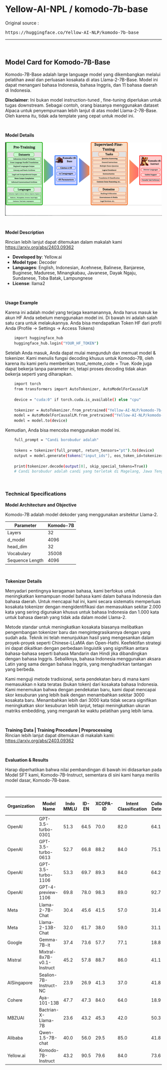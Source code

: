 # Yellow-AI-NPL / komodo-7b-base

Original source : 
<pre>https://huggingface.co/Yellow-AI-NLP/komodo-7b-base</pre>

---

&nbsp;

## Model Card for Komodo-7B-Base

Komodo-7B-Base adalah large language model yang dikembangkan melalui pelatihan awal dan perluasan kosakata di atas Llama-2-7B-Base. Model ini dapat menangani bahasa Indonesia, bahasa Inggris, dan 11 bahasa daerah di Indonesia.

**Disclaimer**: Ini bukan model instruction-tuned , fine-tuning diperlukan untuk tugas downstream. Sebagai contoh, orang biasanya menggunakan dataset Alpaca untuk penyempurnaan lebih lanjut di atas model Llama-2-7B-Base. Oleh karena itu, tidak ada template yang cepat untuk model ini.

&nbsp;

**Model Details**

<div align="center">
    <img src="./gambar-petunjuk/ss_komodo_7b_base_001.png" alt="ss_komodo_7b_base_001" style="display: block; margin: 0 auto;">
</div> 

&nbsp;

**Model Description**

Rincian lebih lanjut dapat ditemukan dalam makalah kami https://arxiv.org/abs/2403.09362
- **Developed by**: Yellow.ai
- **Model type**: Decoder
- **Languages**: English, Indonesian, Acehnese, Balinese, Banjarese, Buginese, Madurese, Minangkabau, Javanese, Dayak Ngaju, Sundanese, Toba Batak, Lampungnese
- **License**: llama2

&nbsp;

**Usage Example**

Karena ini adalah model yang terjaga keamanannya, Anda harus masuk ke akun HF Anda sebelum menggunakan model ini. Di bawah ini adalah salah satu cara untuk melakukannya. Anda bisa mendapatkan Token HF dari profil Anda (Profile -> Settings -> Access Tokens)

```bash
    import huggingface_hub
    huggingface_hub.login("YOUR_HF_TOKEN")
```

Setelah Anda masuk, Anda dapat mulai mengunduh dan memuat model & tokenizer. Kami menulis fungsi decoding khusus untuk Komodo-7B, oleh karena itu kami perlu memberikan trust_remote_code = True. Kode juga dapat bekerja tanpa parameter ini, tetapi proses decoding tidak akan bekerja seperti yang diharapkan.

```bash
    import torch
    from transformers import AutoTokenizer, AutoModelForCausalLM

    device = "cuda:0" if torch.cuda.is_available() else "cpu"

    tokenizer = AutoTokenizer.from_pretrained("Yellow-AI-NLP/komodo-7b-base",trust_remote_code=True)
    model = AutoModelForCausalLM.from_pretrained("Yellow-AI-NLP/komodo-7b-base",trust_remote_code=True)
    model = model.to(device)
```
Kemudian, Anda bisa mencoba menggunakan model ini.
```bash
    full_prompt = "Candi borobudur adalah"

    tokens = tokenizer(full_prompt, return_tensors="pt").to(device)
    output = model.generate(tokens["input_ids"], eos_token_id=tokenizer.eos_token_id)

    print(tokenizer.decode(output[0], skip_special_tokens=True))
    # Candi borobudur adalah candi yang terletak di Magelang, Jawa Tengah.
```

&nbsp;

### Technical Specifications
**Model Architecture and Objective**<br />

Komodo-7B adalah model dekoder yang menggunakan arsitektur Llama-2.

 **Parameter**   | **Komodo\-7B** 
-----------------|----------------
 Layers          | 32             
 d\_model        | 4096           
 head\_dim       | 32             
 Vocabulary      | 35008          
 Sequence Length | 4096      

&nbsp;

**Tokenizer Details**

Menyadari pentingnya keragaman bahasa, kami berfokus untuk meningkatkan kemampuan model bahasa kami dalam bahasa Indonesia dan bahasa daerah. Untuk mencapai hal ini, kami secara sistematis memperluas kosakata tokenizer dengan mengidentifikasi dan memasukkan sekitar 2.000 kata yang sering digunakan khusus untuk bahasa Indonesia dan 1.000 kata untuk bahasa daerah yang tidak ada dalam model Llama-2.

Metode standar untuk meningkatkan kosakata biasanya melibatkan pengembangan tokenizer baru dan mengintegrasikannya dengan yang sudah ada. Teknik ini telah menunjukkan hasil yang mengesankan dalam proyek-proyek seperti Chinese-LLaMA dan Open-Hathi. Keefektifan strategi ini dapat dikaitkan dengan perbedaan linguistik yang signifikan antara bahasa-bahasa seperti bahasa Mandarin dan Hindi jika dibandingkan dengan bahasa Inggris. Sebaliknya, bahasa Indonesia menggunakan aksara Latin yang sama dengan bahasa Inggris, yang menghadirkan tantangan yang berbeda.

Kami menguji metode tradisional, serta pendekatan baru di mana kami memasukkan n kata teratas (bukan token) dari kosakata bahasa Indonesia. Kami menemukan bahwa dengan pendekatan baru, kami dapat mencapai skor kesuburan yang lebih baik dengan menambahkan sekitar 3000 kosakata baru. Menambahkan lebih dari 3000 kata tidak secara signifikan meningkatkan skor kesuburan lebih lanjut, tetapi meningkatkan ukuran matriks embedding, yang mengarah ke waktu pelatihan yang lebih lama.

&nbsp;

**Training Data | Training Procedure | Preprocessing**<br />
Rincian lebih lanjut dapat ditemukan di makalah kami: https://arxiv.org/abs/2403.09362

&nbsp;

**Evaluation & Results**

Harap diperhatikan bahwa nilai pembandingan di bawah ini didasarkan pada Model SFT kami, Komodo-7B-Instruct, sementara di sini kami hanya merilis model dasar, Komodo-7B-base.

&nbsp;

 **Organization** | **Model Name**             | **Indo MMLU** | **ID-EN** | **XCOPA-ID** | **Intent Classification** | **Colloquial Detection** | **NusaX-Senti** | **ID-Hate Speech** | **TydiQA-ID** | **Indosum** | **Average** 
------------------|----------------------------|---------------|-----------|--------------|---------------------------|--------------------------|-----------------|--------------------|---------------|-------------|-------------
 OpenAI           | GPT-3.5-turbo-0301         | 51.3          | 64.5      | 70.0         | 82.0                      | 64.1                     | 47.2            | 68.0               | 85.3          | 41.0        | 63.7        
 OpenAI           | GPT-3.5-turbo-0613         | 52.7          | 66.8      | 88.2         | 84.0                      | 75.1                     | 63.3            | 63.7               | 86.4          | 40.0        | 68.9        
 OpenAI           | GPT-3.5-turbo-1106         | 53.3          | 69.7      | 89.3         | 84.0                      | 64.2                     | 59.8            | 56.6               | 88.0          | 42.0        | 67.4        
 OpenAI           | GPT-4-preview-1106         | 69.8          | 78.0      | 98.3         | 89.0                      | 92.7                     | 66.1            | 73.4               | 72.0          | 33.0        | 74.7        
 Meta             | Llama-2-7B-Chat            | 30.4          | 45.6      | 41.5         | 57.0                      | 31.4                     | 2.9             | 41.3               | 11.7          | 34.0        | 32.9        
 Meta             | Llama-2-13B-Chat           | 32.0          | 61.7      | 38.0         | 59.0                      | 31.1                     | 58.7            | 57.2               | 71.9          | 40.0        | 50.0        
 Google           | Gemma-7B-it                | 37.4          | 73.6      | 57.7         | 77.1                      | 18.8                     | 44.2            | 54.8               | 73.3          | 44.0        | 53.4        
 Mistral          | Mixtral-8x7B-v0.1-Instruct | 45.2          | 57.8      | 88.7         | 86.0                      | 41.1                     | 52.8            | 68.8               | 90.3          | 14.0        | 60.5        
 AISingapore      | Sealion-7B-Instruct-NC     | 23.9          | 26.9      | 41.3         | 37.0                      | 41.8                     | 30.7            | 57.3               | 65.3          | 26.0        | 38.9        
 Cohere           | Aya-101-13B                | 47.7          | 47.3      | 84.0         | 64.0                      | 18.9                     | 74.6            | 72.7               | 81.3          | 39.0        | 58.8        
 MBZUAI           | Bactrian-X-Llama-7B        | 23.6          | 43.2      | 45.3         | 42.0                      | 50.3                     | 44.5            | 42.4               | 65.0          | 15.0        | 41.3        
 Alibaba          | Qwen-1.5-7B-chat           | 40.0          | 56.0      | 29.5         | 85.0                      | 41.8                     | 58.7            | 63.9               | 51.22         | 29.0        | 50.6        
 Yellow.ai        | Komodo-7B-Instruct         | 43.2          | 90.5      | 79.6         | 84.0                      | 73.6                     | 79.3            | 56.2               | 90.3          | 43.0        | 71.1        



